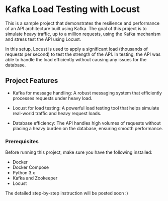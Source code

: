 # Kafka Load Testing with Locust
This is a sample project that demonstrates the resilience and performance of an API architecture built using Kafka. The goal of this project is to simulate heavy traffic, up to a million requests, using the Kafka mechanism and stress test the API using Locust.

In this setup, Locust is used to apply a significant load (thousands of requests per second) to test the strength of the API. In testing, the API was able to handle the load efficiently without causing any issues for the database.

## Project Features
- Kafka for message handling: A robust messaging system that efficiently processes requests under heavy load.
- Locust for load testing: A powerful load testing tool that helps simulate real-world traffic and heavy request loads.

- Database efficiency: The API handles high volumes of requests without placing a heavy burden on the database, ensuring smooth performance.

### Prerequisites
Before running this project, make sure you have the following installed:

- Docker
- Docker Compose
- Python 3.x
- Kafka and Zookeeper
- Locust


The detailed step-by-step instruction will be posted soon :)